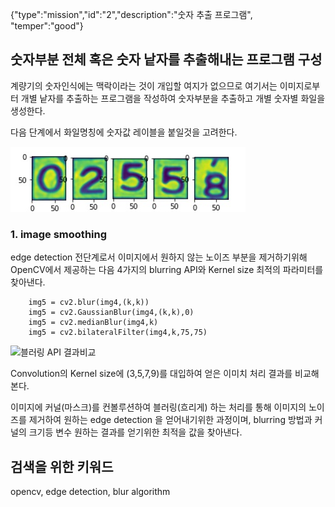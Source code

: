 {"type":"mission","id":"2","description":"숫자 추출 프로그램", "temper":"good"}
## 숫자부분 전체 혹은 숫자 낱자를 추출해내는 프로그램 구성

계량기의 숫자인식에는 맥락이라는 것이 개입할 여지가 없으므로
여기서는 이미지로부터 개별 낱자를 추출하는 프로그램을 작성하여 숫자부분을 추출하고
개별 숫자별 화일을 생성한다.

다음 단계에서 화일명칭에 숫자값 레이블을 붙일것을 고려한다.

![숫자](digits.jpg)

### 1. image smoothing
edge detection 전단계로서 이미지에서 원하지 않는 노이즈 부분을 제거하기위해 OpenCV에서 제공하는 다음 4가지의 blurring API와 Kernel size 최적의 파라미터를 찾아낸다.
```
    img5 = cv2.blur(img4,(k,k))
    img5 = cv2.GaussianBlur(img4,(k,k),0)
    img5 = cv2.medianBlur(img4,k)
    img5 = cv2.bilateralFilter(img4,k,75,75)
```

![블러링 API 결과비교](./image2.png)

Convolution의 Kernel size에 (3,5,7,9)를 대입하여 얻은 이미치 처리 결과를 비교해본다.

이미지에 커널(마스크)를 컨볼루션하여 블러링(흐리게) 하는 처리를 통해 이미지의 노이즈를 제거하여 원하는 edge detection 을 얻어내기위한 과정이며, 
blurring 방법과 커널의 크기등 변수 원하는 결과를 얻기위한 최적을 값을 찾아낸다.

## 검색을 위한 키워드
opencv, edge detection, blur algorithm

